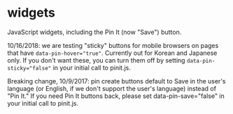 widgets
=======

JavaScript widgets, including the Pin It (now "Save") button.

10/16/2018: we are testing "sticky" buttons for mobile browsers on pages that have `data-pin-hover="true"`.  Currently out for Korean and Japanese only. If you don't want these, you can turn them off by setting `data-pin-sticky="false"` in your initial call to pinit.js.

Breaking change, 10/9/2017: pin create buttons default to Save in the user's language (or English, if we don't support the user's language) instead of "Pin It."  If you need Pin It buttons back, please set data-pin-save="false" in your initial call to pinit.js.
